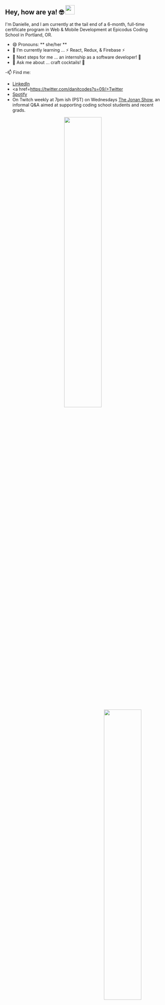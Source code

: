  <div>  
  <h2>Hey, how are ya! 🤓 <img src="https://raw.githubusercontent.com/MartinHeinz/MartinHeinz/master/wave.gif" width="30px"></h2>
  <p>
  </p>
</div>

I'm Danielle, and I am currently at the tail end of a 6-month, full-time certificate program in Web & Mobile Development at Epicodus Coding School in Portland, OR.

- 😄 Pronouns: ** she/her **
- 🌱 I’m currently learning ... ⚡ React, Redux, & Firebase ⚡ 
- 👣 Next steps for me ... an internship as a software developer! 🦾
- 💬 Ask me about ... craft cocktails! 🍹 

-📫 Find me: 
- <a href =https://www.linkedin.com/in/danielle-thompson74/>LinkedIn</a>
- <a href=https://twitter.com/danitcodes?s=09/>Twitter</a>
- <a href=https://open.spotify.com/user/1264447945/>Spotify</a>
- On Twitch weekly at 7pm ish (PST) on Wednesdays <a href=https://www.twitch.tv/thejonanshow/>The Jonan Show</a>, an informal Q&A aimed at supporting coding school students and recent grads.


<div align="center">
 
 <img style="display:inline-block" src="https://github-readme-stats.vercel.app/api/?username=dani-t-codes&show_icons=true&theme=algolia&hide_border=true" width="49%"/>
 <br/>
 <img style="display:inline-block; float:right" src="https://github-readme-stats.vercel.app/api/top-langs/?username=dani-t-codes&show_icons=true&theme=algolia&layout=compact&hide_border=true&hide=smalltalk" width="49%"/>
 
</div>
